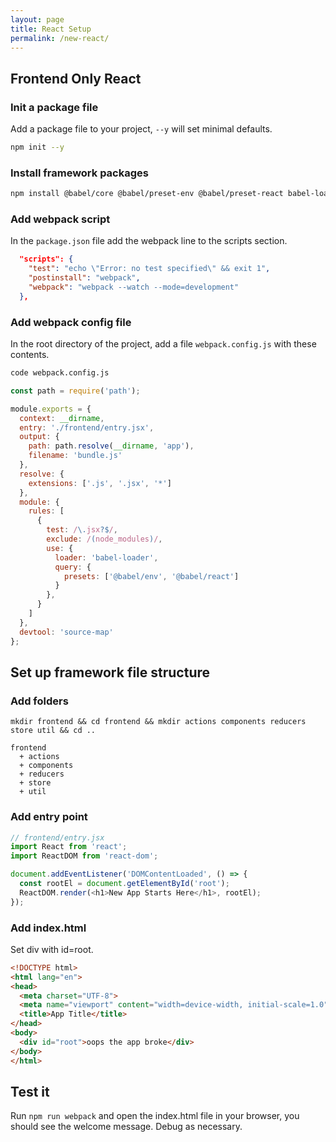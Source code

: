 ```yaml
---
layout: page
title: React Setup
permalink: /new-react/
---
```


## Frontend Only React

### Init a package file
Add a package file to your project, `--y` will set minimal defaults.

```bash
npm init --y
```

### Install framework packages

```bash
npm install @babel/core @babel/preset-env @babel/preset-react babel-loader react react-dom react-redux react-router-dom redux redux-logger redux-thunk webpack webpack-cli
```
### Add webpack script
In the `package.json` file add the webpack line to the scripts section.

```json
  "scripts": {
    "test": "echo \"Error: no test specified\" && exit 1",
    "postinstall": "webpack",
    "webpack": "webpack --watch --mode=development"
  },
```

### Add webpack config file

In the root directory of the project, add a file `webpack.config.js` with these contents.

```bash
code webpack.config.js
```

```js
const path = require('path');

module.exports = {
  context: __dirname,
  entry: './frontend/entry.jsx',
  output: {
    path: path.resolve(__dirname, 'app'),
    filename: 'bundle.js'
  },
  resolve: {
    extensions: ['.js', '.jsx', '*']
  },
  module: {
    rules: [
      {
        test: /\.jsx?$/,
        exclude: /(node_modules)/,
        use: {
          loader: 'babel-loader',
          query: {
            presets: ['@babel/env', '@babel/react']
          }
        },
      }
    ]
  },
  devtool: 'source-map'
};

```

## Set up framework file structure

### Add folders
```
mkdir frontend && cd frontend && mkdir actions components reducers store util && cd ..
```
```
frontend
  + actions
  + components
  + reducers
  + store
  + util
```

### Add entry point
```js
// frontend/entry.jsx
import React from 'react';
import ReactDOM from 'react-dom';

document.addEventListener('DOMContentLoaded', () => {
  const rootEl = document.getElementById('root');
  ReactDOM.render(<h1>New App Starts Here</h1>, rootEl);
});
```

### Add index.html
Set div with id=root.

```html
<!DOCTYPE html>
<html lang="en">
<head>
  <meta charset="UTF-8">
  <meta name="viewport" content="width=device-width, initial-scale=1.0">
  <title>App Title</title>
</head>
<body>
  <div id="root">oops the app broke</div>
</body>
</html>
```

## Test it

Run `npm run webpack` and open the index.html file in your browser, you should see the welcome message. Debug as necessary.

